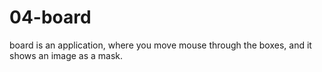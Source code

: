 # 04-board
board is an application, where you move mouse through the boxes, and it shows an image as a mask.
